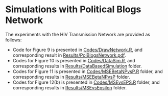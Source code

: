 # Simulations with Political Blogs Network

The experiments with the HIV Transmission Network are provided as follows:
* Code for Figure $9$ is presented in [Codes/DrawNetwork.R](https://github.com/anirbanc96/PrIsing/blob/main/Data/PolBlogs%20Network/Code/DrawNetwork.R), and corresponding result in [Results/PolBlogsNetwork.pdf](https://github.com/anirbanc96/PrIsing/blob/main/Data/PolBlogs%20Network/Results/PolBlogsNetwork.pdf).
* Codes for Figure $10$ is presented in [Codes/DataSim.R](https://github.com/anirbanc96/PrIsing/tree/main/Data/PolBlogs%20Network/Code), and corresponding results in [Results/DataBasedSimulation](https://github.com/anirbanc96/PrIsing/tree/main/Data/PolBlogs%20Network/Results/DataBased%20Simulation) folder.
* Codes for Figure $11$ is presented in [Codes/MSEBetaNPvsP.R](https://github.com/anirbanc96/PrIsing/blob/main/Data/PolBlogs%20Network/Code/MSEBetaNPvsP.R) folder, and corresponding results in [Results/MSEBetaNPvsP](https://github.com/anirbanc96/PrIsing/tree/main/Data/PolBlogs%20Network/Results/MSEBetaNPvsP) folder.
* Codes for Figure $12(b)$ is presented in [Codes/MSEvsEPS.R](https://github.com/anirbanc96/PrIsing/blob/main/Data/PolBlogs%20Network/Code/MSEvsEPS.R) folder, and corresponding results in [Results/MSEvsEpsilon](https://github.com/anirbanc96/PrIsing/tree/main/Data/PolBlogs%20Network/Results/MSEvsEpsilon) folder.
